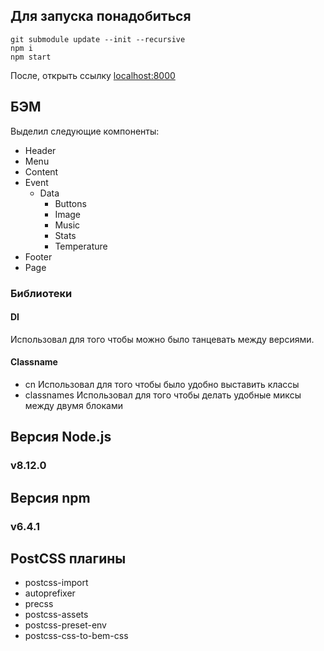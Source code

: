 ## Для запуска понадобиться
```
git submodule update --init --recursive
npm i
npm start
```
После, открыть ссылку [localhost:8000](http://localhost:8000/events)
## БЭМ
Выделил следующие компоненты:
* Header
* Menu
* Content
* Event
    - Data
        - Buttons
        - Image
        - Music
        - Stats
        - Temperature
* Footer
* Page
### Библиотеки
#### DI
Использовал для того чтобы можно было танцевать между версиями.
#### Classname
* cn
Использовал для того чтобы было удобно выставить классы
* classnames
Использовал для того чтобы делать удобные миксы между двумя блоками
## Версия Node.js
### v8.12.0
## Версия npm
### v6.4.1
## PostCSS плагины
* postcss-import
* autoprefixer
* precss
* postcss-assets
* postcss-preset-env
* postcss-css-to-bem-css
